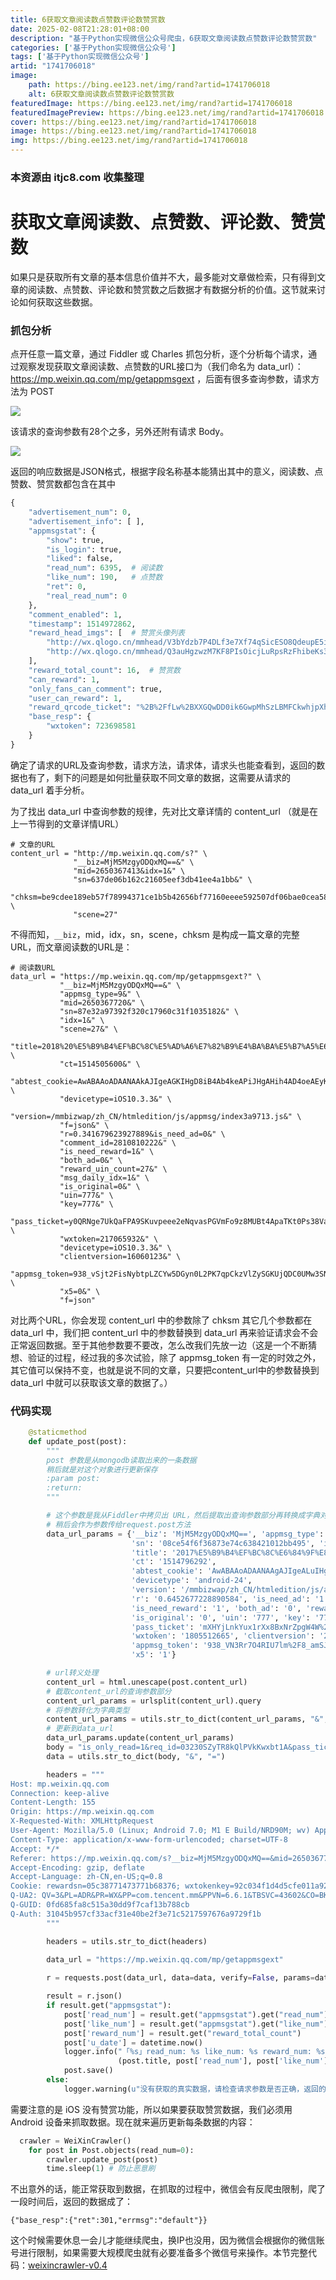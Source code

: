 ```yaml
---
title: 6获取文章阅读数点赞数评论数赞赏数
date: 2025-02-08T21:28:01+08:00
description: "基于Python实现微信公众号爬虫，6获取文章阅读数点赞数评论数赞赏数"
categories: ['基于Python实现微信公众号']
tags: ['基于Python实现微信公众号']
artid: "1741706018"
image:
    path: https://bing.ee123.net/img/rand?artid=1741706018
    alt: 6获取文章阅读数点赞数评论数赞赏数
featuredImage: https://bing.ee123.net/img/rand?artid=1741706018
featuredImagePreview: https://bing.ee123.net/img/rand?artid=1741706018
cover: https://bing.ee123.net/img/rand?artid=1741706018
image: https://bing.ee123.net/img/rand?artid=1741706018
img: https://bing.ee123.net/img/rand?artid=1741706018
---
```


### 本资源由 itjc8.com 收集整理
# 获取文章阅读数、点赞数、评论数、赞赏数

如果只是获取所有文章的基本信息价值并不大，最多能对文章做检索，只有得到文章的阅读数、点赞数、评论数和赞赏数之后数据才有数据分析的价值。这节就来讨论如何获取这些数据。


### 抓包分析

点开任意一篇文章，通过 Fiddler 或 Charles 抓包分析，逐个分析每个请求，通过观察发现获取文章阅读数、点赞数的URL接口为（我们命名为 data_url）：https://mp.weixin.qq.com/mp/getappmsgext ，后面有很多查询参数，请求方法为 POST


![](https://user-gold-cdn.xitu.io/2018/1/4/160bfdc73a91ccf2?w=1105&h=662&f=jpeg&s=137185)

该请求的查询参数有28个之多，另外还附有请求 Body。


![](https://user-gold-cdn.xitu.io/2018/1/4/160bfdcc3f9674dd?w=840&h=330&f=jpeg&s=76312)

返回的响应数据是JSON格式，根据字段名称基本能猜出其中的意义，阅读数、点赞数、赞赏数都包含在其中

```python
{
    "advertisement_num": 0, 
    "advertisement_info": [ ], 
    "appmsgstat": {
        "show": true, 
        "is_login": true, 
        "liked": false, 
        "read_num": 6395,  # 阅读数
        "like_num": 190,   # 点赞数
        "ret": 0, 
        "real_read_num": 0
    }, 
    "comment_enabled": 1, 
    "timestamp": 1514972862, 
    "reward_head_imgs": [  # 赞赏头像列表
        "http://wx.qlogo.cn/mmhead/V3bYdzb7P4DLf3e7Xf74qSicESO8QdeupE5ibs8YI6xibE/132", 
        "http://wx.qlogo.cn/mmhead/Q3auHgzwzM7KF8PIsOicjLuRpsRzFhibeKs3sHFJGKkxDguAnF2gQJdA/132", 
    ], 
    "reward_total_count": 16,  # 赞赏数
    "can_reward": 1, 
    "only_fans_can_comment": true, 
    "user_can_reward": 1, 
    "reward_qrcode_ticket": "%2B%2FfLw%2BXXGQwDD0ik6GwpMhSzLBMFCkwhjpXhStXNjXo%3D", 
    "base_resp": {
        "wxtoken": 723698581
    }
}
 ```

确定了请求的URL及查询参数，请求方法，请求体，请求头也能查看到，返回的数据也有了，剩下的问题是如何批量获取不同文章的数据，这需要从请求的 data_url 着手分析。

为了找出 data_url 中查询参数的规律，先对比文章详情的 content_url （就是在上一节得到的文章详情URL）

```
# 文章的URL
content_url = "http://mp.weixin.qq.com/s?" \
              "__biz=MjM5MzgyODQxMQ==&" \
              "mid=2650367413&idx=1&" \
              "sn=637de06b162c21605eef3db41ee4a1bb&" \
              "chksm=be9cdee189eb57f78994371ce1b5b42656bf77160eeee592507df06bae0cea58b542aeabe0a4&" \
              "scene=27"
```

不得而知，`__biz`，mid，idx，sn，scene，chksm 是构成一篇文章的完整URL，而文章阅读数的URL是：

```
# 阅读数URL
data_url = "https://mp.weixin.qq.com/mp/getappmsgext?" \
           "__biz=MjM5MzgyODQxMQ==&" \
           "appmsg_type=9&" \
           "mid=2650367720&" \
           "sn=87e32a97392f320c17960c31f1035182&" \
           "idx=1&" \
           "scene=27&" \
           "title=2018%20%E5%B9%B4%EF%BC%8C%E5%AD%A6%E7%82%B9%E4%BA%BA%E5%B7%A5%E6%99%BA%E8%83%BD%EF%BC%88%E8%B5%A0%E4%B9%A68%E6%9C%AC%EF%BC%89&" \
           "ct=1514505600&" \
           "abtest_cookie=AwABAAoADAANAAkAJIgeAGKIHgD8iB4Ab4keAPiJHgAHih4AD4oeAEyKHgBdih4AAAA=&" \
           "devicetype=iOS10.3.3&" \
           "version=/mmbizwap/zh_CN/htmledition/js/appmsg/index3a9713.js&" \
           "f=json&" \
           "r=0.341679623927889&is_need_ad=0&" \
           "comment_id=2810810222&" \
           "is_need_reward=1&" \
           "both_ad=0&" \
           "reward_uin_count=27&" \
           "msg_daily_idx=1&" \
           "is_original=0&" \
           "uin=777&" \
           "key=777&" \
           "pass_ticket=y0QRNge7UkQaFPA9SKuvpeee2eNqvasPGVmFo9z8MUBt4ApaTKt0Ps38VaDKpqQ6&" \
           "wxtoken=217065932&" \
           "devicetype=iOS10.3.3&" \
           "clientversion=16060123&" \
           "appmsg_token=938_vSjt2FisNybtpLZCYw5DGyn0L2PK7qpCkzVlZySGKUjQDC0UMw3SNoS1Atum66a7ElZYWWb5amRtAy8m&" \
           "x5=0&" \
           "f=json"
```

对比两个URL，你会发现 content_url 中的参数除了 chksm 其它几个参数都在 data_url 中，我们把 content_url 中的参数替换到 data_url 再来验证请求会不会正常返回数据。至于其他参数要不要改，怎么改我们先放一边（这是一个不断猜想、验证的过程，经过我的多次试验，除了 appmsg_token 有一定的时效之外，其它值可以保持不变，也就是说不同的文章，只要把content_url中的参数替换到 data_url 中就可以获取该文章的数据了。）


### 代码实现


```python
    @staticmethod
    def update_post(post):
        """
        post 参数是从mongodb读取出来的一条数据
        稍后就是对这个对象进行更新保存
        :param post:
        :return:
        """

        # 这个参数是我从Fiddler中拷贝出 URL，然后提取出查询参数部分再转换成字典对象
        # 稍后会作为参数传给request.post方法
        data_url_params = {'__biz': 'MjM5MzgyODQxMQ==', 'appmsg_type': '9', 'mid': '2650367727',
                           'sn': '08ce54f6f36873e74c638421012bb495', 'idx': '1', 'scene': '0',
                           'title': '2017%E5%B9%B4%EF%BC%8C%E6%84%9F%E8%B0%A2%E4%BD%A0%E4%BB%AC%EF%BC%8C2018%E5%B9%B4%EF%BC%8C%E6%88%91%E4%BB%AC%E7%BB%A7%E7%BB%AD%E5%8A%AA%E5%8A%9B%E5%89%8D%E8%A1%8C',
                           'ct': '1514796292',
                           'abtest_cookie': 'AwABAAoADAANAAgAJIgeALuIHgDhiB4A/IgeAPqJHgANih4ATYoeAF6KHgAAAA==',
                           'devicetype': 'android-24',
                           'version': '/mmbizwap/zh_CN/htmledition/js/appmsg/index3a9713.js', 'f': 'json',
                           'r': '0.6452677228890584', 'is_need_ad': '1', 'comment_id': '1741225191',
                           'is_need_reward': '1', 'both_ad': '0', 'reward_uin_count': '24', 'msg_daily_idx': '1',
                           'is_original': '0', 'uin': '777', 'key': '777',
                           'pass_ticket': 'mXHYjLnkYux1rXx8BxNrZpgW4W%252ByLZxcuvpDWlxbBrjvJo3ECB%252BckDAsy%252FTJJK6P',
                           'wxtoken': '1805512665', 'clientversion': '26060133',
                           'appmsg_token': '938_VN3Rr7O4RIU7lm%2F8_amSJbZBo3RJXACjIMDwDu5ZPbSm2_SW6RpnZGb2Vrp6ECxr9y5QoVCI7H-iQotJ',
                           'x5': '1'}

        # url转义处理
        content_url = html.unescape(post.content_url)
        # 截取content_url的查询参数部分
        content_url_params = urlsplit(content_url).query
        # 将参数转化为字典类型
        content_url_params = utils.str_to_dict(content_url_params, "&", "=")
        # 更新到data_url
        data_url_params.update(content_url_params)
        body = "is_only_read=1&req_id=03230SZyTR8kQlPVkKwxbt1A&pass_ticket=mXHYjLnkYux1rXx8BxNrZpgW4W%25252ByLZxcuvpDWlxbBrjvJo3ECB%25252BckDAsy%25252FTJJK6P&is_temp_url=0"
        data = utils.str_to_dict(body, "&", "=")

        headers = """
Host: mp.weixin.qq.com
Connection: keep-alive
Content-Length: 155
Origin: https://mp.weixin.qq.com
X-Requested-With: XMLHttpRequest
User-Agent: Mozilla/5.0 (Linux; Android 7.0; M1 E Build/NRD90M; wv) AppleWebKit/537.36 (KHTML, like Gecko) Version/4.0 Chrome/53.0.2785.49 Mobile MQQBrowser/6.2 TBS/043632 Safari/537.36 MicroMessenger/6.6.1.1220(0x26060133) NetType/WIFI Language/zh_CN
Content-Type: application/x-www-form-urlencoded; charset=UTF-8
Accept: */*
Referer: https://mp.weixin.qq.com/s?__biz=MjM5MzgyODQxMQ==&mid=2650367727&idx=1&sn=08ce54f6f36873e74c638421012bb495&chksm=be9cddbb89eb54ad436af5c27c0d0db06da7e3aec613a33dd99f935d684a77b555241207f1ba&scene=0&ascene=7&devicetype=android-24&version=26060133&nettype=WIFI&abtest_cookie=AwABAAoADAANAAgAJIgeALuIHgDhiB4A%2FIgeAPqJHgANih4ATYoeAF6KHgAAAA%3D%3D&lang=zh_CN&pass_ticket=mXHYjLnkYux1rXx8BxNrZpgW4W%2ByLZxcuvpDWlxbBrjvJo3ECB%2BckDAsy%2FTJJK6P&wx_header=1
Accept-Encoding: gzip, deflate
Accept-Language: zh-CN,en-US;q=0.8
Cookie: rewardsn=05c38771473771b68376; wxtokenkey=92c034f1d4d5cfe011a9222522d96c3af508a6e35160b5f6fefa185431bda832; wxuin=525477518; devicetype=android-24; version=26060133; lang=zh_CN; pass_ticket=mXHYjLnkYux1rXx8BxNrZpgW4W+yLZxcuvpDWlxbBrjvJo3ECB+ckDAsy/TJJK6P; wap_sid2=CI7NyPoBElx2ZFNJVXFOVFh2S3U5X1hLS2pZb2Z0Ujd1NTBPdlMzbEpwMjdVRlYtTHluRWkwZzIwUzY4ZVM3Y294MzU5aDM5eWxfRWVKOVJoY0dvVmZuQTk2S1JLS29EQUFBfjCQ5LPSBTgNQAE=
Q-UA2: QV=3&PL=ADR&PR=WX&PP=com.tencent.mm&PPVN=6.6.1&TBSVC=43602&CO=BK&COVC=043632&PB=GE&VE=GA&DE=PHONE&CHID=0&LCID=9422&MO= M1E &RL=1080*1920&OS=7.0&API=24
Q-GUID: 0fd685fa8c515a30dd9f7caf13b788cb
Q-Auth: 31045b957cf33acf31e40be2f3e71c5217597676a9729f1b
        """

        headers = utils.str_to_dict(headers)

        data_url = "https://mp.weixin.qq.com/mp/getappmsgext"
        
        r = requests.post(data_url, data=data, verify=False, params=data_url_params, headers=headers)

        result = r.json()
        if result.get("appmsgstat"):
            post['read_num'] = result.get("appmsgstat").get("read_num")
            post['like_num'] = result.get("appmsgstat").get("like_num")
            post['reward_num'] = result.get("reward_total_count")
            post['u_date'] = datetime.now()
            logger.info("「%s」read_num: %s like_num: %s reward_num: %s" %
                        (post.title, post['read_num'], post['like_num'], post['reward_num']))
            post.save()
        else:
            logger.warning(u"没有获取的真实数据，请检查请求参数是否正确，返回的数据为：data=%s" % r.text)
```

需要注意的是 iOS 没有赞赏功能，所以如果要获取赞赏数据，我们必须用 Android 设备来抓取数据。现在就来遍历更新每条数据的内容：

```python
  crawler = WeiXinCrawler()
    for post in Post.objects(read_num=0):
        crawler.update_post(post)
        time.sleep(1) # 防止恶意刷
```

不出意外的话，能正常获取到数据，在抓取的过程中，微信会有反爬虫限制，爬了一段时间后，返回的数据成了：

```
{"base_resp":{"ret":301,"errmsg":"default"}}
```

这个时候需要休息一会儿才能继续爬虫，换IP也没用，因为微信会根据你的微信账号进行限制，如果需要大规模爬虫就有必要准备多个微信号来操作。本节完整代码：[weixincrawler-v0.4](https://github.com/pythonzhichan/weixincrawler/tree/v0.4)
